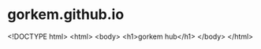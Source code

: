 # gorkem.github.io
&lt;!DOCTYPE html>    &lt;html>       &lt;body>           &lt;h1>gorkem hub&lt;/h1>       &lt;/body>    &lt;/html> 
